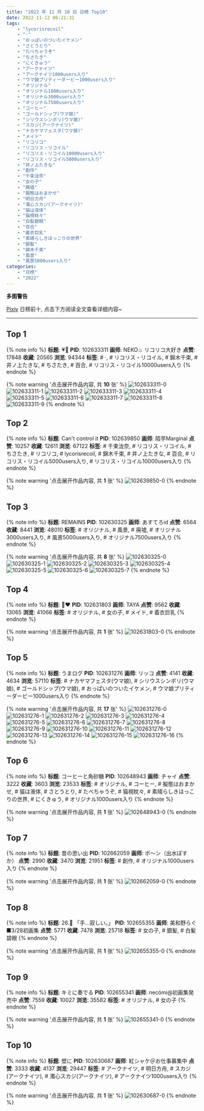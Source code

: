 ```yaml
---
title: "2022 年 11 月 10 日 日榜 Top10"
date: 2022-11-12 06:21:31
tags:
    - "lycorisrecoil"
    - "·"
    - "おっぱいのついたイケメン"
    - "さとうとり"
    - "たべちゃうぞ"
    - "ちさたき"
    - "にくきゅう"
    - "アークナイツ"
    - "アークナイツ1000users入り"
    - "ウマ娘プリティーダービー1000users入り"
    - "オリジナル"
    - "オリジナル1000users入り"
    - "オリジナル3000users入り"
    - "オリジナル7500users入り"
    - "コーヒー"
    - "ゴールドシップ(ウマ娘)"
    - "シリウスシンボリ(ウマ娘)"
    - "スカジ(アークナイツ)"
    - "ナカヤマフェスタ(ウマ娘)"
    - "メイド"
    - "リコリコ"
    - "リコリス・リコイル"
    - "リコリス・リコイル10000users入り"
    - "リコリス・リコイル5000users入り"
    - "井ノ上たきな"
    - "創作"
    - "千束泷奈"
    - "女の子"
    - "廃墟"
    - "擬態はおまかせ"
    - "明日方舟"
    - "濁心スカジ(アークナイツ)"
    - "猫は液体"
    - "猫視眈々"
    - "白髪碧眼"
    - "百合"
    - "着衣巨乳"
    - "素晴らしきほっこりの世界"
    - "銀髪"
    - "錦木千束"
    - "風景"
    - "風景5000users入り"
categories:
    - "日榜"
    - "2022"
---
```


<i class="fa fa-triangle-exclamation"></i>**多图警告**<i class="fa fa-triangle-exclamation"></i>

[Pixiv](https://www.pixiv.net/) 日榜前十, 点击下方阅读全文查看详细内容~

<!-- more -->

---

## Top 1

{% note info %}
**标题**: 💗💙
**PID**: 102633311 **画师**: NEKO♨ リコリコ大好き
**点赞**: 17848 **收藏**: 20565 **浏览**: 94344
**标签**: # ·, # リコリス・リコイル, # 錦木千束, # 井ノ上たきな, # ちさたき, # 百合, # リコリス・リコイル10000users入り
{% endnote %}

{% note warning '点击展开作品内容, 共 **10** 张' %}
![102633311-0](https://i.pixiv.re/img-original/img/2022/11/09/02/00/04/102633311_p0.jpg)
![102633311-1](https://i.pixiv.re/img-original/img/2022/11/09/02/00/04/102633311_p1.jpg)
![102633311-2](https://i.pixiv.re/img-original/img/2022/11/09/02/00/04/102633311_p2.jpg)
![102633311-3](https://i.pixiv.re/img-original/img/2022/11/09/02/00/04/102633311_p3.jpg)
![102633311-4](https://i.pixiv.re/img-original/img/2022/11/09/02/00/04/102633311_p4.jpg)
![102633311-5](https://i.pixiv.re/img-original/img/2022/11/09/02/00/04/102633311_p5.jpg)
![102633311-6](https://i.pixiv.re/img-original/img/2022/11/09/02/00/04/102633311_p6.jpg)
![102633311-7](https://i.pixiv.re/img-original/img/2022/11/09/02/00/04/102633311_p7.jpg)
![102633311-8](https://i.pixiv.re/img-original/img/2022/11/09/02/00/04/102633311_p8.jpg)
![102633311-9](https://i.pixiv.re/img-original/img/2022/11/09/02/00/04/102633311_p9.jpg)
{% endnote %}

## Top 2

{% note info %}
**标题**: Can't control it
**PID**: 102639850 **画师**: 陌芋Marginal
**点赞**: 10257 **收藏**: 12611 **浏览**: 67122
**标签**: # 千束泷奈, # リコリス・リコイル, # ちさたき, # リコリコ, # lycorisrecoil, # 錦木千束, # 井ノ上たきな, # 百合, # リコリス・リコイル5000users入り, # リコリス・リコイル10000users入り
{% endnote %}

{% note warning '点击展开作品内容, 共 **1** 张' %}
![102639850-0](https://i.pixiv.re/img-original/img/2022/11/09/11/54/49/102639850_p0.jpg)
{% endnote %}

## Top 3

{% note info %}
**标题**: REMAINS
**PID**: 102630325 **画师**: あすてろid
**点赞**: 6564 **收藏**: 8441 **浏览**: 48010
**标签**: # オリジナル, # 風景, # 廃墟, # オリジナル3000users入り, # 風景5000users入り, # オリジナル7500users入り
{% endnote %}

{% note warning '点击展开作品内容, 共 **8** 张' %}
![102630325-0](https://i.pixiv.re/img-original/img/2022/11/09/00/00/45/102630325_p0.png)
![102630325-1](https://i.pixiv.re/img-original/img/2022/11/09/00/00/45/102630325_p1.png)
![102630325-2](https://i.pixiv.re/img-original/img/2022/11/09/00/00/45/102630325_p2.png)
![102630325-3](https://i.pixiv.re/img-original/img/2022/11/09/00/00/45/102630325_p3.png)
![102630325-4](https://i.pixiv.re/img-original/img/2022/11/09/00/00/45/102630325_p4.png)
![102630325-5](https://i.pixiv.re/img-original/img/2022/11/09/00/00/45/102630325_p5.png)
![102630325-6](https://i.pixiv.re/img-original/img/2022/11/09/00/00/45/102630325_p6.png)
![102630325-7](https://i.pixiv.re/img-original/img/2022/11/09/00/00/45/102630325_p7.png)
{% endnote %}

## Top 4

{% note info %}
**标题**: 🖤❤️
**PID**: 102631803 **画师**: TAYA
**点赞**: 9562 **收藏**: 13065 **浏览**: 41066
**标签**: # オリジナル, # 女の子, # メイド, # 着衣巨乳
{% endnote %}

{% note warning '点击展开作品内容, 共 **1** 张' %}
![102631803-0](https://i.pixiv.re/img-original/img/2022/11/09/00/48/27/102631803_p0.png)
{% endnote %}

## Top 5

{% note info %}
**标题**: うまログ
**PID**: 102631276 **画师**: リッコ
**点赞**: 4141 **收藏**: 4634 **浏览**: 57110
**标签**: # ナカヤマフェスタ(ウマ娘), # シリウスシンボリ(ウマ娘), # ゴールドシップ(ウマ娘), # おっぱいのついたイケメン, # ウマ娘プリティーダービー1000users入り
{% endnote %}

{% note warning '点击展开作品内容, 共 **17** 张' %}
![102631276-0](https://i.pixiv.re/img-original/img/2022/11/09/00/30/06/102631276_p0.jpg)
![102631276-1](https://i.pixiv.re/img-original/img/2022/11/09/00/30/06/102631276_p1.jpg)
![102631276-2](https://i.pixiv.re/img-original/img/2022/11/09/00/30/06/102631276_p2.jpg)
![102631276-3](https://i.pixiv.re/img-original/img/2022/11/09/00/30/06/102631276_p3.jpg)
![102631276-4](https://i.pixiv.re/img-original/img/2022/11/09/00/30/06/102631276_p4.jpg)
![102631276-5](https://i.pixiv.re/img-original/img/2022/11/09/00/30/06/102631276_p5.jpg)
![102631276-6](https://i.pixiv.re/img-original/img/2022/11/09/00/30/06/102631276_p6.jpg)
![102631276-7](https://i.pixiv.re/img-original/img/2022/11/09/00/30/06/102631276_p7.jpg)
![102631276-8](https://i.pixiv.re/img-original/img/2022/11/09/00/30/06/102631276_p8.jpg)
![102631276-9](https://i.pixiv.re/img-original/img/2022/11/09/00/30/06/102631276_p9.jpg)
![102631276-10](https://i.pixiv.re/img-original/img/2022/11/09/00/30/06/102631276_p10.jpg)
![102631276-11](https://i.pixiv.re/img-original/img/2022/11/09/00/30/06/102631276_p11.jpg)
![102631276-12](https://i.pixiv.re/img-original/img/2022/11/09/00/30/06/102631276_p12.jpg)
![102631276-13](https://i.pixiv.re/img-original/img/2022/11/09/00/30/06/102631276_p13.jpg)
![102631276-14](https://i.pixiv.re/img-original/img/2022/11/09/00/30/06/102631276_p14.jpg)
![102631276-15](https://i.pixiv.re/img-original/img/2022/11/09/00/30/06/102631276_p15.jpg)
![102631276-16](https://i.pixiv.re/img-original/img/2022/11/09/00/30/06/102631276_p16.jpg)
{% endnote %}

## Top 6

{% note info %}
**标题**: コーヒーと角砂糖
**PID**: 102648943 **画师**: チャイ
**点赞**: 3222 **收藏**: 3603 **浏览**: 23533
**标签**: # オリジナル, # コーヒー, # 擬態はおまかせ, # 猫は液体, # さとうとり, # たべちゃうぞ, # 猫視眈々, # 素晴らしきほっこりの世界, # にくきゅう, # オリジナル1000users入り
{% endnote %}

{% note warning '点击展开作品内容, 共 **1** 张' %}
![102648943-0](https://i.pixiv.re/img-original/img/2022/11/09/20/30/01/102648943_p0.png)
{% endnote %}

## Top 7

{% note info %}
**标题**: 昔の思い出
**PID**: 102662059 **画师**: ポ～ン（出水ぽすか）
**点赞**: 2990 **收藏**: 3470 **浏览**: 21951
**标签**: # 創作, # オリジナル1000users入り
{% endnote %}

{% note warning '点击展开作品内容, 共 **1** 张' %}
![102662059-0](https://i.pixiv.re/img-original/img/2022/11/10/07/30/01/102662059_p0.jpg)
{% endnote %}

## Top 8

{% note info %}
**标题**: 26.🎐 「手...寂しい。」
**PID**: 102655355 **画师**: 美和野らぐ■3/28初画集
**点赞**: 5771 **收藏**: 7478 **浏览**: 25718
**标签**: # 女の子, # 銀髪, # 白髪碧眼
{% endnote %}

{% note warning '点击展开作品内容, 共 **1** 张' %}
![102655355-0](https://i.pixiv.re/img-original/img/2022/11/10/00/00/17/102655355_p0.png)
{% endnote %}

## Top 9

{% note info %}
**标题**: キミに奏でる
**PID**: 102655341 **画师**: necömi@初画集発売中
**点赞**: 7559 **收藏**: 10027 **浏览**: 35582
**标签**: # オリジナル, # 女の子
{% endnote %}

{% note warning '点击展开作品内容, 共 **1** 张' %}
![102655341-0](https://i.pixiv.re/img-original/img/2022/11/10/00/00/16/102655341_p0.png)
{% endnote %}

## Top 10

{% note info %}
**标题**: 壁に
**PID**: 102630687 **画师**: 紅シャケ＠お仕事募集中
**点赞**: 3333 **收藏**: 4137 **浏览**: 29447
**标签**: # アークナイツ, # 明日方舟, # スカジ(アークナイツ), # 濁心スカジ(アークナイツ), # アークナイツ1000users入り
{% endnote %}

{% note warning '点击展开作品内容, 共 **1** 张' %}
![102630687-0](https://i.pixiv.re/img-original/img/2022/11/09/00/10/33/102630687_p0.jpg)
{% endnote %}
